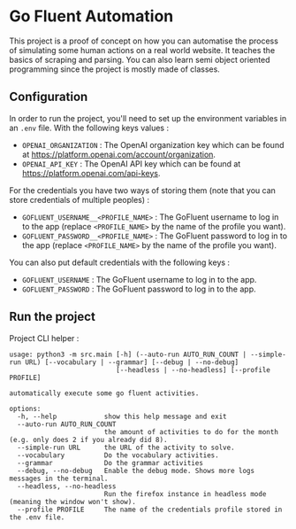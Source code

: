 # Go Fluent Automation

This project is a proof of concept on how you can automatise the process of simulating some human actions on a real
world website. It teaches the basics of scraping and parsing. You can also learn semi object oriented programming since
the project is mostly made of classes.

## Configuration

In order to run the project, you'll need to set up the environment variables in an `.env` file. With the following keys
values :

- `OPENAI_ORGANIZATION` : The OpenAI organization key which can be found
  at https://platform.openai.com/account/organization.
- `OPENAI_API_KEY` : The OpenAI API key which can be found at https://platform.openai.com/api-keys.

For the credentials you have two ways of storing them (note that you can store credentials of multiple peoples) :

- `GOFLUENT_USERNAME__<PROFILE_NAME>` : The GoFluent username to log in to the app (replace `<PROFILE_NAME>` by the name
  of the profile you want).
- `GOFLUENT_PASSWORD__<PROFILE_NAME>` : The GoFluent password to log in to the app (replace `<PROFILE_NAME>` by the name
  of the profile you want).

You can also put default credentials with the following keys :

- `GOFLUENT_USERNAME` : The GoFluent username to log in to the app.
- `GOFLUENT_PASSWORD` : The GoFluent password to log in to the app.

## Run the project

Project CLI helper :

```
usage: python3 -m src.main [-h] (--auto-run AUTO_RUN_COUNT | --simple-run URL) [--vocabulary | --grammar] [--debug | --no-debug]
                           [--headless | --no-headless] [--profile PROFILE]

automatically execute some go fluent activities.

options:
  -h, --help            show this help message and exit
  --auto-run AUTO_RUN_COUNT
                        the amount of activities to do for the month (e.g. only does 2 if you already did 8).
  --simple-run URL      the URL of the activity to solve.
  --vocabulary          Do the vocabulary activities.
  --grammar             Do the grammar activities
  --debug, --no-debug   Enable the debug mode. Shows more logs messages in the terminal.
  --headless, --no-headless
                        Run the firefox instance in headless mode (meaning the window won't show).
  --profile PROFILE     The name of the credentials profile stored in the .env file.
```